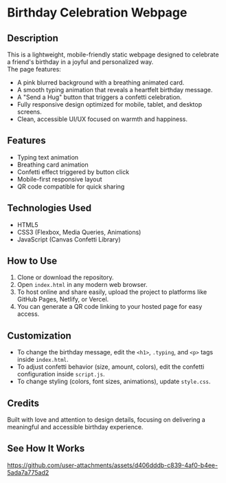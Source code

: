 # Birthday Celebration Webpage

## Description
This is a lightweight, mobile-friendly static webpage designed to celebrate a friend's birthday in a joyful and personalized way.  
The page features:
- A pink blurred background with a breathing animated card.
- A smooth typing animation that reveals a heartfelt birthday message.
- A "Send a Hug" button that triggers a confetti celebration.
- Fully responsive design optimized for mobile, tablet, and desktop screens.
- Clean, accessible UI/UX focused on warmth and happiness.

## Features
- Typing text animation
- Breathing card animation
- Confetti effect triggered by button click
- Mobile-first responsive layout
- QR code compatible for quick sharing

## Technologies Used
- HTML5
- CSS3 (Flexbox, Media Queries, Animations)
- JavaScript (Canvas Confetti Library)

## How to Use
1. Clone or download the repository.
2. Open `index.html` in any modern web browser.
3. To host online and share easily, upload the project to platforms like GitHub Pages, Netlify, or Vercel.
4. You can generate a QR code linking to your hosted page for easy access.

## Customization
- To change the birthday message, edit the `<h1>`, `.typing`, and `<p>` tags inside `index.html`.
- To adjust confetti behavior (size, amount, colors), edit the confetti configuration inside `script.js`.
- To change styling (colors, font sizes, animations), update `style.css`.

## Credits
Built with love and attention to design details, focusing on delivering a meaningful and accessible birthday experience.

## See How It Works
https://github.com/user-attachments/assets/d406dddb-c839-4af0-b4ee-5ada7a775ad2




